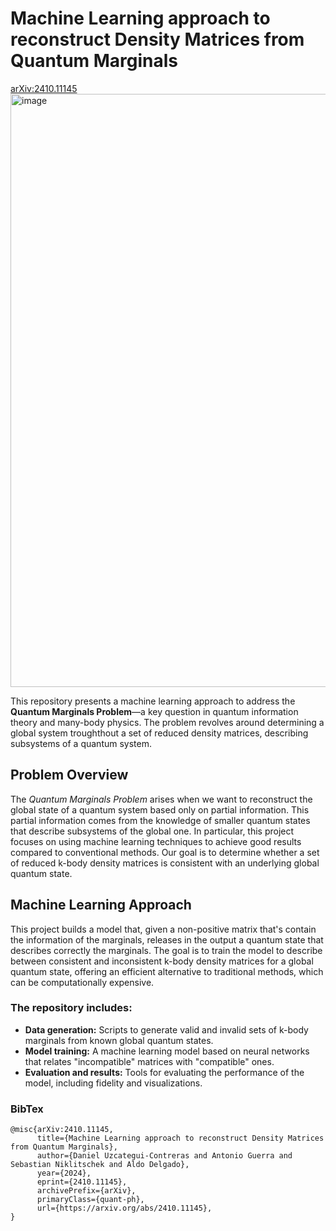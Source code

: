 # Machine Learning approach to reconstruct Density Matrices from Quantum Marginals
[arXiv:2410.11145](https://doi.org/10.48550/arXiv.2410.11145)
<img width="949" alt="image" src="https://github.com/user-attachments/assets/5bf1cc55-1278-40e7-ae35-c863d0bf5fae">

This repository presents a machine learning approach to address the **Quantum Marginals Problem**—a key question in quantum information theory and many-body physics. The problem revolves around determining a global system troughthout a set of reduced density matrices, describing subsystems of a quantum system.

## Problem Overview

The *Quantum Marginals Problem* arises when we want to reconstruct the global state of a quantum system based only on partial information. This partial information comes from the knowledge of smaller quantum states that describe subsystems of the global one. In particular, this project focuses on using machine learning techniques to achieve good results compared to conventional methods. Our goal is to determine whether a set of reduced k-body density matrices is consistent with an underlying global quantum state.

## Machine Learning Approach

This project builds a model that, given a non-positive matrix that's contain the information of the marginals, releases in the output a quantum state that describes correctly the marginals. The goal is to train the model to describe between consistent and inconsistent k-body density matrices for a global quantum state, offering an efficient alternative to traditional methods, which can be computationally expensive.

### The repository includes:
- **Data generation:** Scripts to generate valid and invalid sets of k-body marginals from known global quantum states.
- **Model training:** A machine learning model based on neural networks that relates "incompatible" matrices with "compatible" ones.
- **Evaluation and results:** Tools for evaluating the performance of the model, including fidelity and visualizations.

### BibTex 

```
@misc{arXiv:2410.11145,
      title={Machine Learning approach to reconstruct Density Matrices from Quantum Marginals}, 
      author={Daniel Uzcategui-Contreras and Antonio Guerra and Sebastian Niklitschek and Aldo Delgado},
      year={2024},
      eprint={2410.11145},
      archivePrefix={arXiv},
      primaryClass={quant-ph},
      url={https://arxiv.org/abs/2410.11145}, 
}
```
